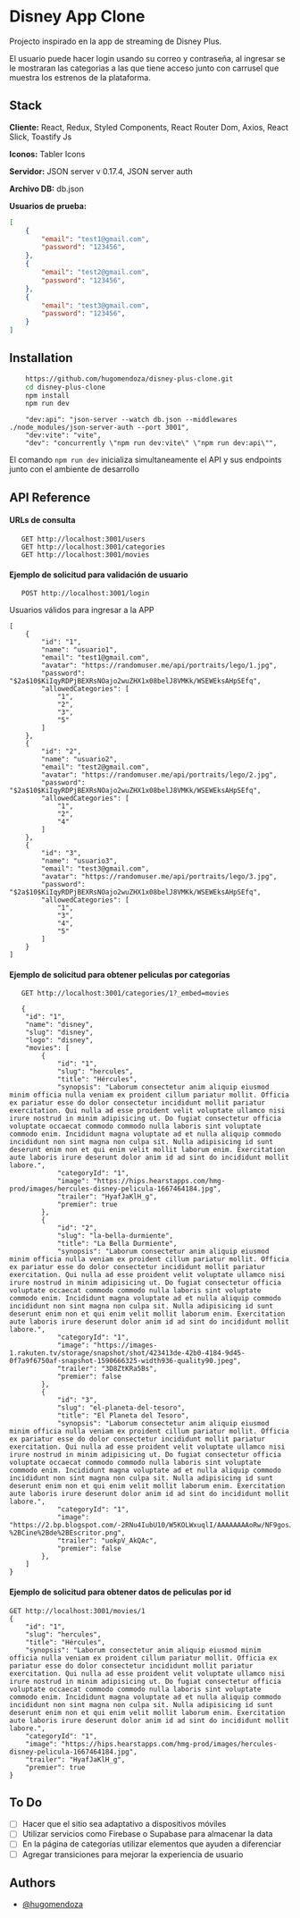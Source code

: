 
# Disney App Clone

Projecto inspirado en la app de streaming de Disney Plus.

El usuario puede hacer login usando su correo y contraseña, al ingresar se le mostraran las categorias a las que tiene acceso junto con carrusel que muestra los estrenos de la plataforma.

## Stack

**Cliente:** React, Redux, Styled Components, React Router Dom, Axios, React Slick, Toastify Js

**Iconos:** Tabler Icons

**Servidor:** JSON server v 0.17.4, JSON server auth

**Archivo DB:** db.json

**Usuarios de prueba:**

```json
[
    {
        "email": "test1@gmail.com",
        "password": "123456",
    },
    {
        "email": "test2@gmail.com",
        "password": "123456",
    },
    {
        "email": "test3@gmail.com",
        "password": "123456",
    }
]
```


## Installation


```bash
    https://github.com/hugomendoza/disney-plus-clone.git
    cd disney-plus-clone
    npm install
    npm run dev
```
```npm
    "dev:api": "json-server --watch db.json --middlewares ./node_modules/json-server-auth --port 3001",
    "dev:vite": "vite",
    "dev": "concurrently \"npm run dev:vite\" \"npm run dev:api\"",
```

El comando `npm run dev` inicializa simultaneamente el API y sus endpoints junto con el ambiente de desarrollo
## API Reference

#### URLs de consulta

```http
   GET http://localhost:3001/users
   GET http://localhost:3001/categories
   GET http://localhost:3001/movies
```

#### Ejemplo de solicitud para validación de usuario
```http
   POST http://localhost:3001/login
```

Usuarios válidos para ingresar a la APP

```http
[
    {
        "id": "1",
        "name": "usuario1",
        "email": "test1@gmail.com",
        "avatar": "https://randomuser.me/api/portraits/lego/1.jpg",
        "password": "$2a$10$KiIqyRDPjBEXRsNOajo2wuZHX1x08belJ8VMKk/WSEWEksAHpSEfq",
        "allowedCategories": [
            "1",
            "2",
            "3",
            "5"
        ]
    },
    {
        "id": "2",
        "name": "usuario2",
        "email": "test2@gmail.com",
        "avatar": "https://randomuser.me/api/portraits/lego/2.jpg",
        "password": "$2a$10$KiIqyRDPjBEXRsNOajo2wuZHX1x08belJ8VMKk/WSEWEksAHpSEfq",
        "allowedCategories": [
            "1",
            "2",
            "4"
        ]
    },
    {
        "id": "3",
        "name": "usuario3",
        "email": "test3@gmail.com",
        "avatar": "https://randomuser.me/api/portraits/lego/3.jpg",
        "password": "$2a$10$KiIqyRDPjBEXRsNOajo2wuZHX1x08belJ8VMKk/WSEWEksAHpSEfq",
        "allowedCategories": [
            "1",
            "3",
            "4",
            "5"
        ]
    }
]
```
#### Ejemplo de solicitud para obtener peliculas por categorías
```http
   GET http://localhost:3001/categories/1?_embed=movies

   {
    "id": "1",
    "name": "disney",
    "slug": "disney",
    "logo": "disney",
    "movies": [
        {
            "id": "1",
            "slug": "hercules",
            "title": "Hércules",
            "synopsis": "Laborum consectetur anim aliquip eiusmod minim officia nulla veniam ex proident cillum pariatur mollit. Officia ex pariatur esse do dolor consectetur incididunt mollit pariatur exercitation. Qui nulla ad esse proident velit voluptate ullamco nisi irure nostrud in minim adipisicing ut. Do fugiat consectetur officia voluptate occaecat commodo commodo nulla laboris sint voluptate commodo enim. Incididunt magna voluptate ad et nulla aliquip commodo incididunt non sint magna non culpa sit. Nulla adipisicing id sunt deserunt enim non et qui enim velit mollit laborum enim. Exercitation aute laboris irure deserunt dolor anim id ad sint do incididunt mollit labore.",
            "categoryId": "1",
            "image": "https://hips.hearstapps.com/hmg-prod/images/hercules-disney-pelicula-1667464184.jpg",
            "trailer": "HyafJaKlH_g",
            "premier": true
        },
        {
            "id": "2",
            "slug": "la-bella-durmiente",
            "title": "La Bella Durmiente",
            "synopsis": "Laborum consectetur anim aliquip eiusmod minim officia nulla veniam ex proident cillum pariatur mollit. Officia ex pariatur esse do dolor consectetur incididunt mollit pariatur exercitation. Qui nulla ad esse proident velit voluptate ullamco nisi irure nostrud in minim adipisicing ut. Do fugiat consectetur officia voluptate occaecat commodo commodo nulla laboris sint voluptate commodo enim. Incididunt magna voluptate ad et nulla aliquip commodo incididunt non sint magna non culpa sit. Nulla adipisicing id sunt deserunt enim non et qui enim velit mollit laborum enim. Exercitation aute laboris irure deserunt dolor anim id ad sint do incididunt mollit labore.",
            "categoryId": "1",
            "image": "https://images-1.rakuten.tv/storage/snapshot/shot/423413de-42b0-4184-9d45-0f7a9f6750af-snapshot-1590666325-width936-quality90.jpeg",
            "trailer": "3D8ZtKRa5Bs",
            "premier": false
        },
        {
            "id": "3",
            "slug": "el-planeta-del-tesoro",
            "title": "El Planeta del Tesoro",
            "synopsis": "Laborum consectetur anim aliquip eiusmod minim officia nulla veniam ex proident cillum pariatur mollit. Officia ex pariatur esse do dolor consectetur incididunt mollit pariatur exercitation. Qui nulla ad esse proident velit voluptate ullamco nisi irure nostrud in minim adipisicing ut. Do fugiat consectetur officia voluptate occaecat commodo commodo nulla laboris sint voluptate commodo enim. Incididunt magna voluptate ad et nulla aliquip commodo incididunt non sint magna non culpa sit. Nulla adipisicing id sunt deserunt enim non et qui enim velit mollit laborum enim. Exercitation aute laboris irure deserunt dolor anim id ad sint do incididunt mollit labore.",
            "categoryId": "1",
            "image": "https://2.bp.blogspot.com/-2RNu4IubU10/W5KOLWxuqlI/AAAAAAAAoRw/NF9gosJVE0w_BeqSV366llRVEKVM_5MfwCLcBGAs/s1600/John%2BSilver%2By%2BJim%2BHawkins%2Ben%2BEl%2Bplaneta%2Bdel%2Btesoro%2B-%2BCine%2Bde%2BEscritor.png",
            "trailer": "uokpV_AkQAc",
            "premier": false
        },
    ]
}
```
#### Ejemplo de solicitud para obtener datos de peliculas por id
```http
GET http://localhost:3001/movies/1
{
    "id": "1",
    "slug": "hercules",
    "title": "Hércules",
    "synopsis": "Laborum consectetur anim aliquip eiusmod minim officia nulla veniam ex proident cillum pariatur mollit. Officia ex pariatur esse do dolor consectetur incididunt mollit pariatur exercitation. Qui nulla ad esse proident velit voluptate ullamco nisi irure nostrud in minim adipisicing ut. Do fugiat consectetur officia voluptate occaecat commodo commodo nulla laboris sint voluptate commodo enim. Incididunt magna voluptate ad et nulla aliquip commodo incididunt non sint magna non culpa sit. Nulla adipisicing id sunt deserunt enim non et qui enim velit mollit laborum enim. Exercitation aute laboris irure deserunt dolor anim id ad sint do incididunt mollit labore.",
    "categoryId": "1",
    "image": "https://hips.hearstapps.com/hmg-prod/images/hercules-disney-pelicula-1667464184.jpg",
    "trailer": "HyafJaKlH_g",
    "premier": true
}
```

## To Do

* [ ]  Hacer que el sitio sea adaptativo a dispositivos móviles
* [ ]  Utilizar servicios como Firebase o Supabase para almacenar la data
* [ ]  En la página de categorías utilizar elementos que ayuden a  diferenciar
* [ ]  Agregar transiciones para mejorar la experiencia de usuario
## Authors

- [@hugomendoza](https://github.com/hugomendoza)


